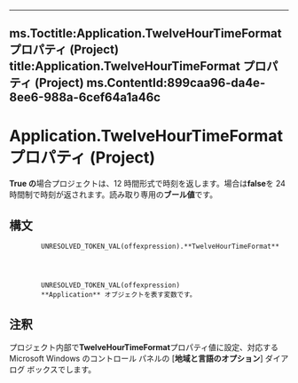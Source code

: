 

---
ms.Toctitle:Application.TwelveHourTimeFormat プロパティ (Project)
title:Application.TwelveHourTimeFormat プロパティ (Project)
ms.ContentId:899caa96-da4e-8ee6-988a-6cef64a1a46c
---
# Application.TwelveHourTimeFormat プロパティ (Project)




**True の**場合プロジェクトは、12 時間形式で時刻を返します。場合は**false**を 24 時間制で時刻が返されます。読み取り専用の**ブール値**です。

## 構文

            UNRESOLVED_TOKEN_VAL(offexpression).**TwelveHourTimeFormat**




            UNRESOLVED_TOKEN_VAL(offexpression)
            **Application** オブジェクトを表す変数です。



## 注釈
プロジェクト内部で**TwelveHourTimeFormat**プロパティ値に設定、対応する Microsoft Windows のコントロール パネルの [**地域と言語のオプション**] ダイアログ ボックスでします。




